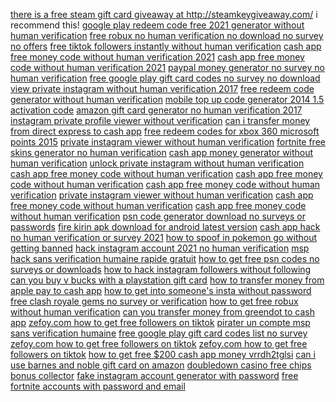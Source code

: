 <a href="https://lookerstudio.google.com/reporting/33d0f76b-0ad1-45e0-9b70-f5e5ac61d3be/page/DjD">there is a free steam gift card giveaway at http://steamkeygiveaway.com/ i recommend this!</a>
<a href="https://lookerstudio.google.com/reporting/fb60a7e8-d5fc-449e-b14a-d41825ecc83d/page/DjD">google play redeem code free 2021 generator without human verification</a>
<a href="https://lookerstudio.google.com/s/q4ueT-_Rlyw">free robux no human verification no download no survey no offers</a>
<a href="https://lookerstudio.google.com/reporting/79bc28f1-7ece-4514-ae63-9f9c80495b60/page/VZwCD">free tiktok followers instantly without human verification</a>
<a href="https://lookerstudio.google.com/reporting/06089d3d-8369-4f84-b8c6-a76d5e78358d/page/gsfAD">cash app free money code without human verification 2021</a>
<a href="https://lookerstudio.google.com/u/0/reporting/ff19fe08-626e-432d-9ac9-fc5b8b84f1cf/page/T51AD">cash app free money code without human verification 2021</a>
<a href="https://lookerstudio.google.com/s/mjMPG7N2CEk">paypal money generator no survey no human verification</a>
<a href="https://lookerstudio.google.com/reporting/86bb2be1-dc59-4e60-bea0-2f8dd2c3f17e/page/aqWED">free google play gift card codes no survey no download</a>
<a href="https://lookerstudio.google.com/u/0/reporting/57a67ce8-2d04-40ae-8d12-e379f73f2840/page/DTSDD">view private instagram without human verification 2017</a>
<a href="https://lookerstudio.google.com/s/kf_Eb7CVUEE">free redeem code generator without human verification</a>
<a href="https://lookerstudio.google.com/reporting/1c167988-fab5-430c-8989-4562d21309fd/page/DjD">mobile top up code generator 2014 1.5 activation code</a>
<a href="https://lookerstudio.google.com/reporting/40e052bf-23be-4472-9236-99f3ae0d2d2e/page/DjD">amazon gift card generator no human verification 2017</a>
<a href="https://lookerstudio.google.com/reporting/26552883-8cdc-43bf-a436-257243a419ec/page/DjD">instagram private profile viewer without verification</a>
<a href="https://lookerstudio.google.com/reporting/c37a0aff-7590-45e6-afcb-f7152687cfbd/page/DjD">can i transfer money from direct express to cash app</a>
<a href="https://lookerstudio.google.com/reporting/1514d20c-2bd0-40da-9586-867bd2abb5ef/page/DjD">free redeem codes for xbox 360 microsoft points 2015</a>
<a href="https://lookerstudio.google.com/u/0/reporting/57a67ce8-2d04-40ae-8d12-e379f73f2840/page/DTSDD">private instagram viewer without human verification</a>
<a href="https://lookerstudio.google.com/reporting/2306c262-a605-4424-ab63-b95a9c85ea7e/page/DjD">fortnite free skins generator no human verification</a>
<a href="https://lookerstudio.google.com/reporting/528fc8fe-ea8e-4ab7-8c47-bce7da5bb368/page/isfAD">cash app money generator without human verification</a>
<a href="https://lookerstudio.google.com/reporting/bd675044-43e4-45c9-9a27-8af5575b648f/page/DjD">unlock private instagram without human verification</a>
<a href="https://lookerstudio.google.com/reporting/612cb7db-895b-4408-951d-abc382545a1b/page/DjD">cash app free money code without human verification</a>
<a href="https://lookerstudio.google.com/reporting/93856013-abb8-4d40-bd29-3f58d489c988/page/42nED">cash app free money code without human verification</a>
<a href="https://lookerstudio.google.com/reporting/cc2b2fa3-0d32-4a34-beb2-6a4bcd71f43b/page/u2nED">cash app free money code without human verification</a>
<a href="https://lookerstudio.google.com/reporting/57a67ce8-2d04-40ae-8d12-e379f73f2840/page/DTSDD">private instagram viewer without human verification</a>
<a href="https://lookerstudio.google.com/u/0/reporting/01347772-47b9-4840-959d-0693ccf994ac/page/ZUVED">cash app free money code without human verification</a>
<a href="https://lookerstudio.google.com/reporting/e9b3b680-4ee3-4585-9317-3e5fe12eb528/page/w2nED">cash app free money code without human verification</a>
<a href="https://lookerstudio.google.com/reporting/f403a805-779d-4d6a-b898-68302e9958c9/page/DjD">psn code generator download no surveys or passwords</a>
<a href="https://lookerstudio.google.com/reporting/e17145ca-cee2-4b78-989d-555a36451ead/page/qEgDD">fire kirin apk download for android latest version</a>
<a href="https://lookerstudio.google.com/reporting/3e782bd2-f589-4ce6-89ba-b9980ac53d66/page/6zXD">cash app hack no human verification or survey 2021</a>
<a href="https://lookerstudio.google.com/reporting/2bb44f42-3098-4f6b-8eb1-02103018eb60/page/DjD">how to spoof in pokemon go without getting banned</a>
<a href="https://lookerstudio.google.com/reporting/fd305b2c-000c-4e63-abb0-9d49b193544d/page/DjD">hack instagram account 2021 no human verification</a>
<a href="https://lookerstudio.google.com/reporting/bac2be60-633e-45a0-ae19-572f35c3d8a7/page/DjD">msp hack sans verification humaine rapide gratuit</a>
<a href="https://lookerstudio.google.com/reporting/a887c6b1-4a71-4b60-bb68-ebe87e4318cc/page/psWED">how to get free psn codes no surveys or downloads</a>
<a href="https://lookerstudio.google.com/reporting/fd305b2c-000c-4e63-abb0-9d49b193544d/page/DjD">how to hack instagram followers without following</a>
<a href="https://lookerstudio.google.com/reporting/0a4df31f-8ab2-4d50-bf76-804a5977b75b/page/DjD">can you buy v bucks with a playstation gift card</a>
<a href="https://lookerstudio.google.com/reporting/92f4f6ec-7a34-48c2-86df-51d1c5d0e6ab/page/DtfAD">how to transfer money from apple pay to cash app</a>
<a href="https://lookerstudio.google.com/reporting/da5218ed-0fb6-4a13-86cc-94aee2294583/page/DjD">how to get into someone's insta without password</a>
<a href="https://lookerstudio.google.com/reporting/9c42fa00-ce4f-4ab7-a52b-e221d80eea86/page/iIgDD">free clash royale gems no survey or verification</a>
<a href="https://lookerstudio.google.com/reporting/9db170a5-e9f0-4a9e-b6ab-cb1ddbd8d43a/page/z9pDD">how to get free robux without human verification</a>
<a href="https://lookerstudio.google.com/reporting/b70f726a-8ce4-4705-a072-45d1877504f6/page/DjD">can you transfer money from greendot to cash app</a>
<a href="https://lookerstudio.google.com/reporting/20914460-60af-4b05-b143-6ba185a5d611/page/OD2AD">zefoy.com   how to get free followers on tiktok</a>
<a href="https://lookerstudio.google.com/reporting/1831f41e-62c4-4358-9a0c-910dab54918f/page/DjD">pirater un compte msp sans verification humaine</a>
<a href="https://lookerstudio.google.com/reporting/86bb2be1-dc59-4e60-bea0-2f8dd2c3f17e/page/aqWED">free google play gift card codes list no survey</a>
<a href="https://lookerstudio.google.com/u/0/reporting/54678f0b-5bf8-486e-ab14-71a82a3aa720/page/ShTDD">zefoy.com   how to get free followers on tiktok</a>
<a href="https://lookerstudio.google.com/s/gZ_WIJGlWgc">zefoy.com   how to get free followers on tiktok</a>
<a href="https://lookerstudio.google.com/reporting/f8a93cf8-c59f-4bc6-8161-c152aa01e23f/page/T51AD">how to get free $200 cash app money vrrdh2tglsi</a>
<a href="https://lookerstudio.google.com/reporting/26c3b5e0-efcd-46d0-acff-48adfa2b11ef/page/DjD">can i use barnes and noble gift card on amazon</a>
<a href="https://lookerstudio.google.com/s/l_wOZBgv-uI">doubledown casino free chips   bonus collector</a>
<a href="https://lookerstudio.google.com/reporting/4564ae80-df6a-450a-b183-80f387e69279/page/DjD">fake instagram account generator with password</a>
<a href="https://lookerstudio.google.com/reporting/ef93b0fd-4892-4b5c-9c53-b3d346096f06/page/BqpDD">free fortnite accounts with password and email</a>
